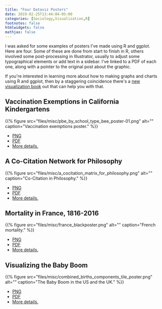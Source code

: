 ```yaml
---
title: "Four Dataviz Posters"
date: 2019-02-25T13:44:04-05:00
categories: [Sociology,Visualization,R]
footnotes: false
htmlwidgets: false
mathjax: false
---
```


I was asked for some examples of posters I've made using R and ggplot. Here are four. Some of these are done from start to finish in R, others involved some post-processing in Illustrator, usually to adjust some typographical elements or add text in a sidebar. I've linked to a PDF of each one, along with a pointer to the original post about the graphic. 

If you're interested in learning more about how to making graphs and charts using R and ggplot, then by a staggering coincidence there's a [new visualization book](https://amzn.to/2vfAixM) out that can help you with that. 


## Vaccination Exemptions in California Kindergartens

{{% figure src="files/misc/pbe_by_school_type_bee_poster-01.png" alt="" caption="Vaccination exemptions poster." %}}


- [PNG](https://kieranhealy.org/files/misc/pbe_by_school_type_bee_poster.png)
- [PDF](https://kieranhealy.org/files/misc/pbe_by_school_type_bee_poster.pdf)
- [More details.](https://kieranhealy.org/blog/archives/2016/09/12/vaccination-beeplot/)


## A Co-Citation Network for Philosophy

{{% figure src="files/misc/a_cocitation_matrix_for_philosophy.png" alt="" caption="Co-Citation in Philosophy." %}}


- [PNG](https://kieranhealy.org/files/misc/a_cocitation_matrix_for_philosophy.png)
- [PDF](https://kieranhealy.org/files/misc/a_cocitation_matrix_for_philosophy.pdf)
- [More details.](https://kieranhealy.org/blog/archives/2013/06/18/a-co-citation-network-for-philosophy/)


## Mortality in France, 1816-2016

{{% figure src="files/misc/france_blackposter.png" alt="" caption="French mortality." %}}

- [PNG](https://kieranhealy.org/files/misc/france_blackposter.png)
- [PDF](https://kieranhealy.org/files/misc/france_blackposter.pdf)
- [More details.](https://kieranhealy.org/blog/archives/2018/12/27/french-mortality-poster/)


## Visualizing the Baby Boom

{{% figure src="files/misc/combined_births_components_tile_poster.png" alt="" caption="The Baby Boom in the US and the UK." %}}


- [PNG](https://kieranhealy.org/files/misc/combined_births_components_tile_poster.png)
- [PDF](https://kieranhealy.org/files/misc/combined_births_components_tile_poster.pdf)
- [More details.](https://kieranhealy.org/blog/archives/2018/04/10/visualizing-the-baby-boom/)



